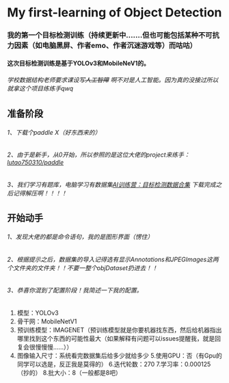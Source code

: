 # My first-learning of Object Detection
### 我的第一个目标检测训练（持续更新中.......但也可能包括某种不可抗力因素（如电脑黑屏、作者emo、作者沉迷游戏等）而咕咕）
#### 这次目标检测训练是基于YOLOv3和MobileNeV1的。
###### 学校数据结构老师要求课设写~~人工智障~~ 啊不对是人工智能。因为真的没接过所以就拿这个项目练练手qwq

## 准备阶段
###### 1、下载个paddle X（好东西来的）
###### 2、由于是新手，从0开始，所以参照的是这位大佬的project来练手：[lutao750310/paddle](https://github.com/lutao750310/paddle/blob/main/2286006.md)
###### 3、我们学习有题库，电脑学习有数据集[AI训练营：目标检测数据合集](https://aistudio.baidu.com/aistudio/datasetdetail/103743) 下载完成之后记得解压啊！！！！
## 开始动手
###### 1、发现大佬的都是命令语句，我的是图形界面（愣住）
###### 2、根据提示之后，数据集的导入记得选有显示Annotations和JPEGImages这两个文件夹的文件夹！！不要一整个objDataset扔进去！！
###### 3、恭喜你混到了配置阶段！我简述一下我的配置。
  1. 模型：YOLOv3
  2. 骨干网：MobileNetV1
  3. 预训练模型：IMAGENET（预训练模型就是你要机器找东西，然后给机器指出哪里找到这个东西的可能性最大（如果解释有问题可以issues提醒我，就是回复会很慢慢慢......））
  4. 图像输入尺寸：系统看完数据集后给多少就给多少
  5.使用GPU：否（有Gpu的同学可以选是，反正我是莫得的）
  6.迭代轮数：270
  7.学习率：0.000125（抄的）
  8.批大小：8（一般都是8吧）
